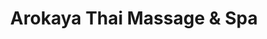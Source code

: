 ---
title: "Arokaya Thai Massage & Spa"
url: /herzogenaurach/arokaya-thai-massage-und-spa/
shop: Massage
---